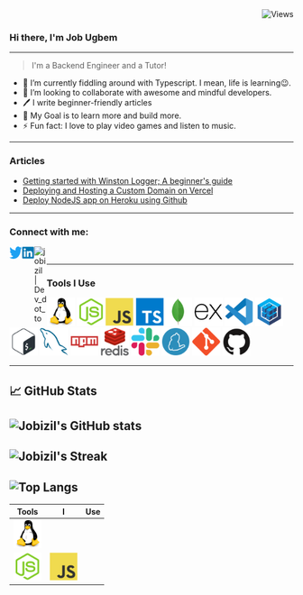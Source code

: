
<div align="right"><img src="https://komarev.com/ghpvc/?username=jobizil&label=Views&color=blue&style=flat" alt="Views" /></div>


### Hi there, I'm Job Ugbem

---

> I'm a Backend Engineer and a Tutor!

- 🌱 I’m currently fiddling around with Typescript. I mean, life is learning😉.
- 👯 I’m looking to collaborate with awesome and mindful developers.
- 🖊️ I write beginner-friendly articles
- 🥅 My Goal is to learn more and build more.
- ⚡ Fun fact: I love to play video games and listen to music.

---

### Articles

- [Getting started with Winston Logger; A beginner's guide](https://dev.to/jobizil/getting-started-with-winston-logger-a-beginner-s-guide-7j3)
- [Deploying and Hosting a Custom Domain on Vercel](https://jobizil.hashnode.dev/hosting-custom-domain-on-vercel)
- [Deploy NodeJS app on Heroku using Github](https://jobizil.hashnode.dev/deploy-nodejs-app-on-heroku-using-github)


---

### Connect with me:

[<img align="left" alt="jobizil | Twitter" width="22px" src="https://github.com/devicons/devicon/blob/master/icons/twitter/twitter-original.svg" target= "_blank" />][twitter]
[<img align="left" alt="jobizil | LinkedIn" width="22px" src="https://github.com/devicons/devicon/blob/master/icons/linkedin/linkedin-original.svg"  target= "_blank"/>][linkedin]
[<img align="left" alt="jobizil | Dev_dot_to" width="22px" src="https://cdn.jsdelivr.net/npm/simple-icons@v3/icons/dev-dot-to.svg"  target= "_blank"/>][devto]


<br>


---

### Tools I Use

<img src="https://github.com/devicons/devicon/blob/master/icons/linux/linux-original.svg" alt="Linux" width="50" height="50"/> 
<img src="https://github.com/devicons/devicon/blob/master/icons/nodejs/nodejs-original.svg" alt="NodeJS" width="50" height="50"/><img src="https://github.com/devicons/devicon/blob/master/icons/javascript/javascript-original.svg" alt="JavaScript" width="50" height="50"/> <img src="https://github.com/devicons/devicon/blob/master/icons/typescript/typescript-original.svg" alt="Typescript" width="50" height="50"/><img src="https://github.com/devicons/devicon/blob/master/icons/mongodb/mongodb-original.svg" alt="MongoDB" width="50" height="50"/>
<img src="https://github.com/devicons/devicon/blob/master/icons/express/express-original.svg" alt="Express" width="50" height="50"/>
<img src="https://github.com/devicons/devicon/blob/master/icons/vscode/vscode-original.svg" alt="VS Code" width="50" height="50"/>
<img src="https://github.com/devicons/devicon/blob/master/icons/sequelize/sequelize-original.svg" alt="Sequelize" width="50" height="50"/>
<img src="https://github.com/devicons/devicon/blob/master/icons/bash/bash-original.svg" alt="Bash" width="50" height="50"/>
<img src="https://github.com/devicons/devicon/blob/master/icons/mysql/mysql-original.svg" alt="MySQL" width="50" height="50"/>
<img src="https://github.com/devicons/devicon/blob/master/icons/npm/npm-original-wordmark.svg" alt="NPM" width="50" height="50"/>
<img src="https://github.com/devicons/devicon/blob/master/icons/redis/redis-original-wordmark.svg" alt="Redis" width="50" height="50"/>
<img src="https://github.com/devicons/devicon/blob/master/icons/slack/slack-original.svg" alt="Slack" width="50" height="50"/>
<img src="https://github.com/devicons/devicon/blob/master/icons/yarn/yarn-original.svg" alt="Yarn" width="50" height="50"/>
<img src="https://github.com/devicons/devicon/blob/master/icons/git/git-original.svg" alt="Git" width="50" height="50"/>
<img src="https://github.com/devicons/devicon/blob/master/icons/github/github-original.svg" alt="Github" width="50" height="50"/>




---

## &#x1f4c8; GitHub Stats

## ![Jobizil's GitHub stats](https://github-readme-stats.vercel.app/api?username=jobizil&theme=dracula)

## ![Jobizil's Streak ](https://github-readme-streak-stats.herokuapp.com/?user=jobizil&theme=dracula)

## ![Top Langs](https://github-readme-stats.vercel.app/api/top-langs/?username=jobizil&hide=java,html,css&theme=radical)

[jobizil]: https://ugbemjob.xyz
[twitter]: https://twitter.com/jobizil
[linkedin]: https://www.linkedin.com/in/job-ugbem
[devto]: https://dev.to/jobizil
[hashnode]: https://hashnode.com/@Jobizil

<!--
[<img align="left" alt="jobizil | Twitter" width="22px" src="https://github.com/devicons/devicon/blob/master/icons/twitter/twitter-original.svg" target= "_blank" />][twitter] -->

<!-- <p align="left"> <a href="https://github.com/jobizil"><img src="https://github-profile-trophy.vercel.app/?username=jobizil&theme=onedark" alt="jobizil" /></a> </p>
 -->




| Tools        | I           | Use  |
| :-------------:|:-------------:| :-----:|
|<img src="https://github.com/devicons/devicon/blob/master/icons/linux/linux-original.svg" alt="Linux" width="50" height="50"/> | 
<img src="https://github.com/devicons/devicon/blob/master/icons/nodejs/nodejs-original.svg" alt="NodeJS" width="50" height="50"/>|<img src="https://github.com/devicons/devicon/blob/master/icons/javascript/javascript-original.svg" alt="JavaScript" width="50" height="50"/>|
